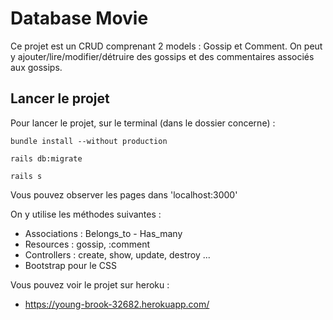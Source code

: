 # Database Movie 

Ce projet est un CRUD comprenant 2 models : Gossip et Comment. On peut y ajouter/lire/modifier/détruire des gossips et des commentaires associés aux gossips.

## Lancer le projet
Pour lancer le projet, sur le terminal (dans le dossier concerne) :
```
bundle install --without production
```

```
rails db:migrate
```

```
rails s
```

Vous pouvez observer les pages dans 'localhost:3000'

On y utilise les méthodes suivantes :

* Associations : Belongs_to - Has_many
* Resources : gossip, :comment
* Controllers : create, show, update, destroy ...
* Bootstrap pour le CSS

Vous pouvez voir le projet sur heroku : 

* https://young-brook-32682.herokuapp.com/
